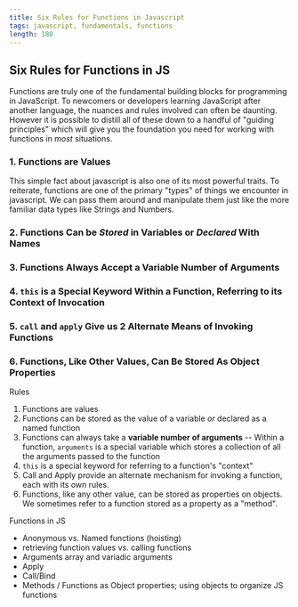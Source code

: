 ```yaml
---
title: Six Rules for Functions in Javascript
tags: javascript, fundamentals, functions
length: 180
---
```


## Six Rules for Functions in JS

Functions are truly one of the fundamental building blocks for programming in JavaScript.
To newcomers or developers learning JavaScript after another language, the nuances and rules involved
can often be daunting. However it is possible to distill all of these down to a handful of
"guiding principles" which will give you the foundation you need for working with functions
in _most_ situations.

### 1. Functions are Values

This simple fact about javascript is also one of its most powerful traits.
To reiterate, functions are one of the primary "types" of things we encounter in javascript.
We can pass them around and manipulate them just like the more familiar data types like
Strings and Numbers.

### 2. Functions Can be _Stored_ in Variables or _Declared_ With Names

### 3. Functions Always Accept a Variable Number of Arguments

### 4. `this` is a Special Keyword Within a Function, Referring to its Context of Invocation

### 5. `call` and `apply` Give us 2 Alternate Means of Invoking Functions

### 6. Functions, Like Other Values, Can Be Stored As Object Properties

Rules

1. Functions are values
2. Functions can be stored as the value of a variable _or_ declared as a named function
3. Functions can always take a __variable number of arguments__ -- Within a function, `arguments` is a special variable which stores a collection of all the
arguments passed to the function
4. `this` is a special keyword for referring to a function's "context"
5. Call and Apply provide an alternate mechanism for invoking a function, each with its own
rules.
6. Functions, like any other value, can be stored as properties on objects. We sometimes
refer to a function stored as a property as a "method".

Functions in JS

- Anonymous vs. Named functions (hoisting)
- retrieving function values vs. calling functions
- Arguments array and variadic arguments
- Apply
- Call/Bind
- Methods / Functions as Object properties; using objects to organize JS functions
